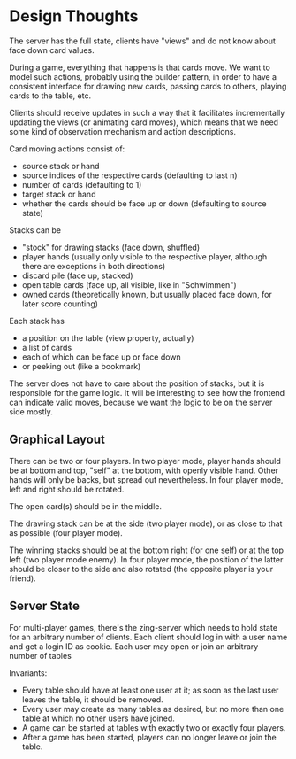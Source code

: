 Design Thoughts
===============

The server has the full state, clients have "views" and do not know about face
down card values.

During a game, everything that happens is that cards move.  We want to model
such actions, probably using the builder pattern, in order to have a consistent
interface for drawing new cards, passing cards to others, playing cards to the
table, etc.

Clients should receive updates in such a way that it facilitates incrementally
updating the views (or animating card moves), which means that we need some kind
of observation mechanism and action descriptions.

Card moving actions consist of:

- source stack or hand
- source indices of the respective cards (defaulting to last n)
- number of cards (defaulting to 1)
- target stack or hand
- whether the cards should be face up or down (defaulting to source state)

Stacks can be

- "stock" for drawing stacks (face down, shuffled)
- player hands (usually only visible to the respective player, although there
  are exceptions in both directions)
- discard pile (face up, stacked)
- open table cards (face up, all visible, like in "Schwimmen")
- owned cards (theoretically known, but usually placed face down, for later
  score counting)

Each stack has

- a position on the table (view property, actually)
- a list of cards
- each of which can be face up or face down
- or peeking out (like a bookmark)

The server does not have to care about the position of stacks, but it is
responsible for the game logic.  It will be interesting to see how the frontend
can indicate valid moves, because we want the logic to be on the server side
mostly.

Graphical Layout
----------------

There can be two or four players.  In two player mode, player hands should be at
bottom and top, "self" at the bottom, with openly visible hand.  Other hands
will only be backs, but spread out nevertheless.  In four player mode, left and
right should be rotated.

The open card(s) should be in the middle.

The drawing stack can be at the side (two player mode), or as close to that as
possible (four player mode).

The winning stacks should be at the bottom right (for one self) or at the top
left (two player mode enemy).  In four player mode, the position of the latter
should be closer to the side and also rotated (the opposite player is your
friend).

Server State
------------

For multi-player games, there's the zing-server which needs to hold state for an
arbitrary number of clients.  Each client should log in with a user name and get
a login ID as cookie.  Each user may open or join an arbitrary number of tables

Invariants:

- Every table should have at least one user at it; as soon as the last user
  leaves the table, it should be removed.
- Every user may create as many tables as desired, but no more than one table at
  which no other users have joined.
- A game can be started at tables with exactly two or exactly four players.
- After a game has been started, players can no longer leave or join the table.

